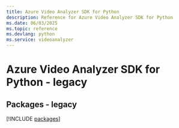 ```yaml
---
title: Azure Video Analyzer SDK for Python
description: Reference for Azure Video Analyzer SDK for Python
ms.date: 06/03/2025
ms.topic: reference
ms.devlang: python
ms.service: videoanalyzer
---
```

# Azure Video Analyzer SDK for Python - legacy
## Packages - legacy
[!INCLUDE [packages](video-analyzer-index.md)]